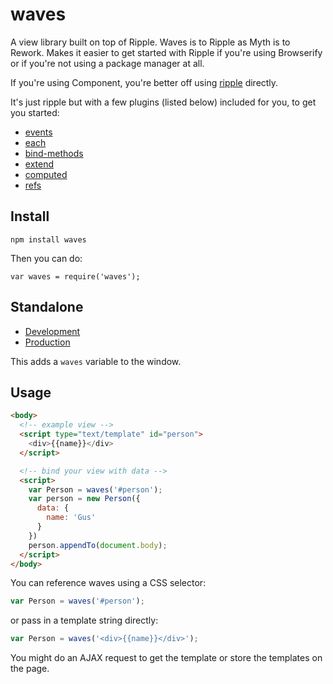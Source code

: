 # waves

A view library built on top of Ripple. Waves is to Ripple as Myth is to Rework. Makes it easier to get started with Ripple if you're using Browserify or if you're not using a package manager at all.

If you're using Component, you're better off using [ripple](https://github.com/ripplejs/ripple) directly.

It's just ripple but with a few plugins (listed below) included for you, to get you started:

* [events](https://github.com/ripplejs/events)
* [each](https://github.com/ripplejs/each)
* [bind-methods](https://github.com/ripplejs/bind-methods)
* [extend](https://github.com/ripplejs/extend)
* [computed](https://github.com/ripplejs/computed)
* [refs](https://github.com/ripplejs/refs)

## Install

```
npm install waves
```

Then you can do:

```
var waves = require('waves');
```

## Standalone

* [Development](https://raw.githubusercontent.com/ripplejs/waves/master/dist/waves.js)
* [Production](https://raw.githubusercontent.com/ripplejs/waves/master/dist/waves.min.js)

This adds a `waves` variable to the window. 

## Usage

```html
<body>
  <!-- example view -->
  <script type="text/template" id="person">
    <div>{{name}}</div>
  </script>

  <!-- bind your view with data -->
  <script>
    var Person = waves('#person');
    var person = new Person({
      data: {
        name: 'Gus'
      }
    })
    person.appendTo(document.body);
  </script>
</body>
```

You can reference waves using a CSS selector: 

```js
var Person = waves('#person');
```

or pass in a template string directly:

```js
var Person = waves('<div>{{name}}</div>');
```

You might do an AJAX request to get the template or store the templates on the page.
